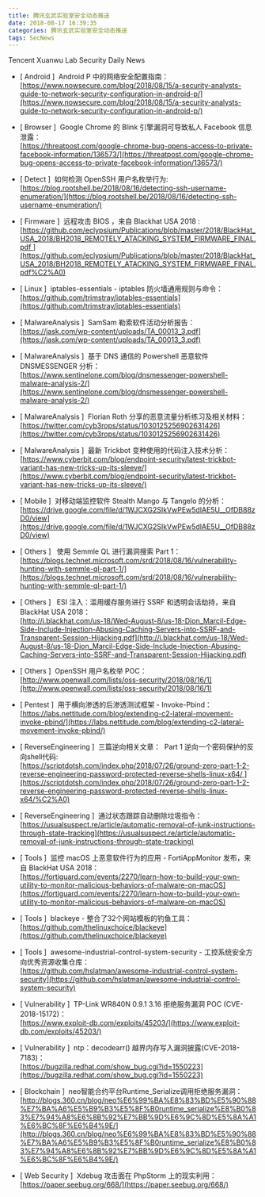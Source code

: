 ```yaml
---
title: 腾讯玄武实验室安全动态推送
date: 2018-08-17 16:39:35
categories: 腾讯玄武实验室安全动态推送
tags: SecNews
---
```


Tencent Xuanwu Lab Security Daily News  
* [ Android ]  Android P 中的网络安全配置指南：   
[https://www.nowsecure.com/blog/2018/08/15/a-security-analysts-guide-to-network-security-configuration-in-android-p/](https://www.nowsecure.com/blog/2018/08/15/a-security-analysts-guide-to-network-security-configuration-in-android-p/)  

* [ Browser ]  Google Chrome 的 Blink 引擎漏洞可导致私人 Facebook 信息泄露：   
[https://threatpost.com/google-chrome-bug-opens-access-to-private-facebook-information/136573/](https://threatpost.com/google-chrome-bug-opens-access-to-private-facebook-information/136573/)  

* [ Detect ]  如何检测 OpenSSH 用户名枚举行为:   
[https://blog.rootshell.be/2018/08/16/detecting-ssh-username-enumeration/](https://blog.rootshell.be/2018/08/16/detecting-ssh-username-enumeration/)  

* [ Firmware ]  远程攻击 BIOS ，来自 Blackhat USA 2018 :   
[https://github.com/eclypsium/Publications/blob/master/2018/BlackHat_USA_2018/BH2018_REMOTELY_ATACKING_SYSTEM_FIRMWARE_FINAL.pdf ](https://github.com/eclypsium/Publications/blob/master/2018/BlackHat_USA_2018/BH2018_REMOTELY_ATACKING_SYSTEM_FIRMWARE_FINAL.pdf%C2%A0)  

* [ Linux ]  iptables-essentials - iptables 防火墙通用规则与命令：   
[https://github.com/trimstray/iptables-essentials](https://github.com/trimstray/iptables-essentials)  

* [ MalwareAnalysis ]  SamSam 勒索软件活动分析报告：   
[https://jask.com/wp-content/uploads/TA_00013_3.pdf](https://jask.com/wp-content/uploads/TA_00013_3.pdf)  

* [ MalwareAnalysis ]  基于 DNS 通信的 Powershell 恶意软件 DNSMESSENGER 分析：   
[https://www.sentinelone.com/blog/dnsmessenger-powershell-malware-analysis-2/](https://www.sentinelone.com/blog/dnsmessenger-powershell-malware-analysis-2/)  

* [ MalwareAnalysis ]  Florian Roth 分享的恶意流量分析练习及相关材料：   
[https://twitter.com/cyb3rops/status/1030125256902631426](https://twitter.com/cyb3rops/status/1030125256902631426)  

* [ MalwareAnalysis ]  最新 Trickbot 变种使用的代码注入技术分析：   
[https://www.cyberbit.com/blog/endpoint-security/latest-trickbot-variant-has-new-tricks-up-its-sleeve/](https://www.cyberbit.com/blog/endpoint-security/latest-trickbot-variant-has-new-tricks-up-its-sleeve/)  

* [ Mobile ]  对移动端监控软件 Stealth Mango 与 Tangelo 的分析：   
[https://drive.google.com/file/d/1WJCXG2SIkVwPEw5dlAE5U__OfDB88zD0/view](https://drive.google.com/file/d/1WJCXG2SIkVwPEw5dlAE5U__OfDB88zD0/view)  

* [ Others ]   使用 Semmle QL 进行漏洞搜索 Part 1：   
[https://blogs.technet.microsoft.com/srd/2018/08/16/vulnerability-hunting-with-semmle-ql-part-1/](https://blogs.technet.microsoft.com/srd/2018/08/16/vulnerability-hunting-with-semmle-ql-part-1/)  

* [ Others ]   ESI 注入：滥用缓存服务进行 SSRF 和透明会话劫持，来自 BlackHat USA 2018：   
[http://i.blackhat.com/us-18/Wed-August-8/us-18-Dion_Marcil-Edge-Side-Include-Injection-Abusing-Caching-Servers-into-SSRF-and-Transparent-Session-Hijacking.pdf](http://i.blackhat.com/us-18/Wed-August-8/us-18-Dion_Marcil-Edge-Side-Include-Injection-Abusing-Caching-Servers-into-SSRF-and-Transparent-Session-Hijacking.pdf)  

* [ Others ]  OpenSSH 用户名枚举 POC：   
[http://www.openwall.com/lists/oss-security/2018/08/16/1](http://www.openwall.com/lists/oss-security/2018/08/16/1)  

* [ Pentest ]  用于横向渗透的后渗透测试框架 - Invoke-Pbind：   
[https://labs.nettitude.com/blog/extending-c2-lateral-movement-invoke-pbind/](https://labs.nettitude.com/blog/extending-c2-lateral-movement-invoke-pbind/)  

* [ ReverseEngineering ]  三篇逆向相关文章：  Part 1 逆向一个密码保护的反向shell代码:   
[https://scriptdotsh.com/index.php/2018/07/26/ground-zero-part-1-2-reverse-engineering-password-protected-reverse-shells-linux-x64/ ](https://scriptdotsh.com/index.php/2018/07/26/ground-zero-part-1-2-reverse-engineering-password-protected-reverse-shells-linux-x64/%C2%A0)  

* [ ReverseEngineering ]  通过状态跟踪自动删除垃圾指令：   
[https://usualsuspect.re/article/automatic-removal-of-junk-instructions-through-state-tracking](https://usualsuspect.re/article/automatic-removal-of-junk-instructions-through-state-tracking)  

* [ Tools ]  监控 macOS 上恶意软件行为的应用 - FortiAppMonitor 发布，来自 BlackHat USA 2018：   
[https://fortiguard.com/events/2270/learn-how-to-build-your-own-utility-to-monitor-malicious-behaviors-of-malware-on-macOS](https://fortiguard.com/events/2270/learn-how-to-build-your-own-utility-to-monitor-malicious-behaviors-of-malware-on-macOS)  

* [ Tools ]  blackeye - 整合了32个网站模板的钓鱼工具：   
[https://github.com/thelinuxchoice/blackeye](https://github.com/thelinuxchoice/blackeye)  

* [ Tools ]  awesome-industrial-control-system-security - 工控系统安全方向优秀资源收集仓库：   
[https://github.com/hslatman/awesome-industrial-control-system-security](https://github.com/hslatman/awesome-industrial-control-system-security)  

* [ Vulnerability ]  TP-Link WR840N 0.9.1 3.16 拒绝服务漏洞 POC (CVE-2018-15172)：   
[https://www.exploit-db.com/exploits/45203/](https://www.exploit-db.com/exploits/45203/)  

* [ Vulnerability ]  ntp：decodearr() 越界内存写入漏洞披露(CVE-2018-7183)：   
[https://bugzilla.redhat.com/show_bug.cgi?id=1550223](https://bugzilla.redhat.com/show_bug.cgi?id=1550223)  

* [ Blockchain ]  neo智能合约平台Runtime_Serialize调用拒绝服务漏洞： 
[http://blogs.360.cn/blog/neo%E6%99%BA%E8%83%BD%E5%90%88%E7%BA%A6%E5%B9%B3%E5%8F%B0runtime_serialize%E8%B0%83%E7%94%A8%E6%8B%92%E7%BB%9D%E6%9C%8D%E5%8A%A1%E6%BC%8F%E6%B4%9E/](http://blogs.360.cn/blog/neo%E6%99%BA%E8%83%BD%E5%90%88%E7%BA%A6%E5%B9%B3%E5%8F%B0runtime_serialize%E8%B0%83%E7%94%A8%E6%8B%92%E7%BB%9D%E6%9C%8D%E5%8A%A1%E6%BC%8F%E6%B4%9E/)  

* [ Web Security ]  Xdebug 攻击面在 PhpStorm 上的现实利用： 
[https://paper.seebug.org/668/](https://paper.seebug.org/668/)  


